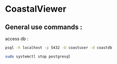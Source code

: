 # CoastalViewer

## General use commands : 

access db : 
```sh
psql -h localhost -p 5432 -U coastuser -d coastdb

sudo systemctl stop postgresql

```

